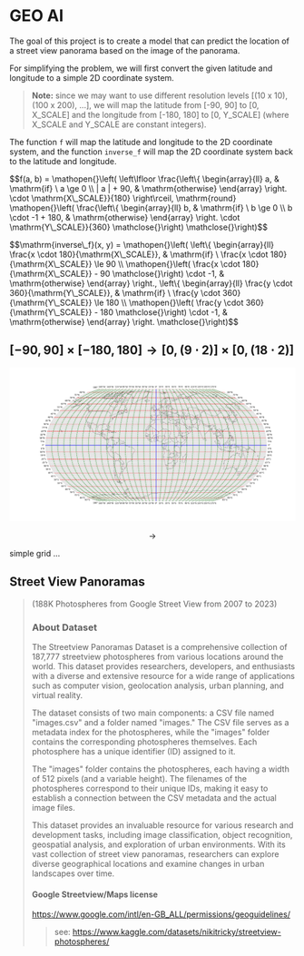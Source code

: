GEO AI
======

The goal of this project is to create a model that can predict the location of a street view panorama based on the image of the panorama.

For simplifying the problem, we will first convert the given latitude and longitude to a simple 2D coordinate system.

> **Note:** since we may want to use different resolution levels [(10 x 10), (100 x 200), ...], we will map the latitude from [-90, 90] to [0, X_SCALE] and the longitude from [-180, 180] to [0, Y_SCALE]
> (where X_SCALE and Y_SCALE are constant integers).

The function `f` will map the latitude and longitude to the 2D coordinate system, and the function `inverse_f` will map the 2D coordinate system back to the latitude and longitude.

$$f(a, b) = \\mathopen{}\\left( \left\lfloor  \\frac{\\left\\{ \\begin{array}{ll} a, & \\mathrm{if} \\ a \\ge 0 \\\\ \| a \| + 90, & \\mathrm{otherwise} \\end{array} \\right. \\cdot \\mathrm{X\\_SCALE}}{180} \right\rceil,
\\mathrm{round} \\mathopen{}\\left( \\frac{\\left\\{ \\begin{array}{ll} b, & \\mathrm{if} \\ b \\ge 0 \\\\ b \\cdot -1 + 180, & \\mathrm{otherwise} \\end{array} \\right. \\cdot \\mathrm{Y\\_SCALE}}{360} \\mathclose{}\\right) \\mathclose{}\\right)$$

$$\\mathrm{inverse\\_f}(x, y) = \\mathopen{}\\left( \\left\\{ \\begin{array}{ll} \\frac{x \\cdot 180}{\\mathrm{X\\_SCALE}}, & \\mathrm{if} \\ \\frac{x \\cdot 180}{\\mathrm{X\\_SCALE}} \\le 90 \\\\ \\mathopen{}\\left( \\frac{x \\cdot 180}{\\mathrm{X\\_SCALE}} - 90 \\mathclose{}\\right) \\cdot -1, & \\mathrm{otherwise} \\end{array} \\right., \\left\\{ \\begin{array}{ll} \\frac{y \\cdot 360}{\\mathrm{Y\\_SCALE}}, & \\mathrm{if} \\ \\frac{y \\cdot 360}{\\mathrm{Y\\_SCALE}} \\le 180 \\\\ \\mathopen{}\\left( \\frac{y \\cdot 360}{\\mathrm{Y\\_SCALE}} - 180 \\mathclose{}\\right) \\cdot -1, & \\mathrm{otherwise} \\end{array} \\right. \\mathclose{}\\right)$$


## $[-90, 90] \times [-180, 180] \to [0, (9 \cdot 2)] \times [0, (18 \cdot 2)]$

![word map](./world-map.png)

$$\to$$

simple grid ...



<!--

## Notes:

Swin Transformer: Hierarchical Vision Transformer using Shifted Windows

TinyViT: Fast Pretraining Distillation for Small Vision Transformers

Reinforcement Learning

V-net (V-Net: Fully Convolutional Neural Networks for Volumetric Medical Image Segmentation)


# goal

pred land better than 96%

-->

## Street View Panoramas

> (188K Photospheres from Google Street View from 2007 to 2023)
>
> ### About Dataset
>
>The Streetview Panoramas Dataset is a comprehensive collection of 187,777 streetview photospheres from various locations around the world. This dataset provides researchers, developers, and enthusiasts with a diverse and extensive resource for a wide range of applications such as computer vision, geolocation analysis, urban planning, and virtual reality.
>
>The dataset consists of two main components: a CSV file named "images.csv" and a folder named "images." The CSV file serves as a metadata index for the photospheres, while the "images" folder contains the corresponding photospheres themselves. Each photosphere has a unique identifier (ID) assigned to it.
>
>The "images" folder contains the photospheres, each having a width of 512 pixels (and a variable height). The filenames of the photospheres correspond to their unique IDs, making it easy to establish a connection between the CSV metadata and the actual image files.
>
>This dataset provides an invaluable resource for various research and development tasks, including image classification, object recognition, geospatial analysis, and exploration of urban environments. With its vast collection of street view panoramas, researchers can explore diverse geographical locations and examine changes in urban landscapes over time.
>
> #### Google Streetview/Maps license
>
>https://www.google.com/intl/en-GB_ALL/permissions/geoguidelines/
>
>>
>> see: https://www.kaggle.com/datasets/nikitricky/streetview-photospheres/
>>
